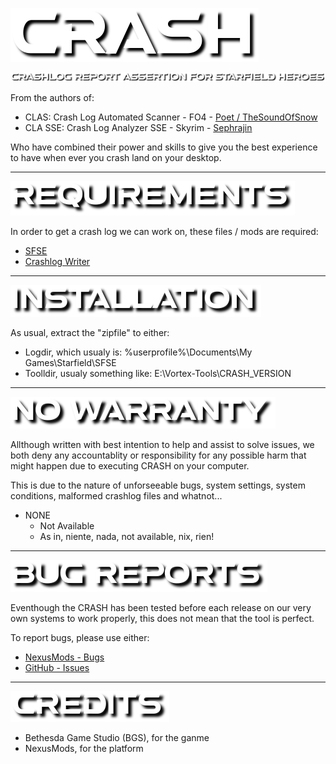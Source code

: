 ![CRASH](docs/img/CRASH_65.png)

![Crashlog Report Assertion for Starfield Heroes](docs/img/Crashlog%20Report%20Assertion%20for%20Starfield%20Heroes_42.png)

From the authors of:
- CLAS: Crash Log Automated Scanner - FO4 - [Poet / TheSoundOfSnow](https://www.nexusmods.com/fallout4/users/64682231?tab=user+files&BH=0)
- CLA SSE: Crash Log Analyzer SSE - Skyrim - [Sephrajin](https://www.nexusmods.com/starfield/users/43910227?tab=user+files&BH=0)

Who have combined their power and skills to give you the best experience to have when ever you crash land on your desktop.

----

![Requirements](docs/img/32_Requirements.png)

In order to get a crash log we can work on, these files / mods are required:
- [SFSE](https://github.com/ianpatt/sfse)
- [Crashlog Writer]()

---

![Installation](docs/img/32_Installation.png)

As usual, extract the "zipfile" to either:
- Logdir, which usualy is: %userprofile%\Documents\My Games\Starfield\SFSE
- Toolldir, usualy something like: E:\Vortex\-Tools\CRASH_VERSION

---

![Guarantee or Warranty](docs/img/32_No_Warranty.png)

Allthough written with best intention to help and assist to solve issues, we both deny any accountablity or responsibility for any possible harm that might happen due to executing CRASH on your computer.

This is due to the nature of unforseeable bugs, system settings, system conditions, malformed crashlog files and whatnot...

- NONE
    - Not Available
    - As in, niente, nada, not available, nix, rien!

---

![Bug Reports](docs/img/32_Bug_Reports.png)

Eventhough the CRASH has been tested before each release on our very own systems to work properly, this does not mean that the tool is perfect.

To report bugs, please use either:
- [NexusMods - Bugs]()
- [GitHub - Issues]()

---

![Credits](docs/img/32_Credits.png)

- Bethesda Game Studio (BGS), for the ganme
- NexusMods, for the platform

